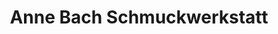 ---
title: "Anne Bach Schmuckwerkstatt"
url: /leverkusen/anne-bach-schmuckwerkstatt/
shop: Schmuck
---